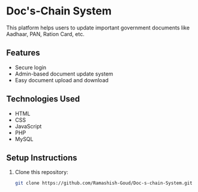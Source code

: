 # Doc's-Chain System

This platform helps users to update important government documents like Aadhaar, PAN, Ration Card, etc.

## Features
- Secure login
- Admin-based document update system
- Easy document upload and download

## Technologies Used
- HTML
- CSS
- JavaScript
- PHP
- MySQL

## Setup Instructions

1. Clone this repository:
   ```bash
   git clone https://github.com/Ramashish-Goud/Doc-s-chain-System.git
